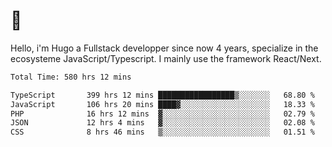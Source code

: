 # 👋 

Hello, i'm Hugo a Fullstack developper since now 4 years, specialize in the ecosysteme JavaScript/Typescript. I mainly use the framework React/Next.

<!--START_SECTION:waka-->

```txt
Total Time: 580 hrs 12 mins

TypeScript       399 hrs 12 mins █████████████████▒░░░░░░░   68.80 %
JavaScript       106 hrs 20 mins ████▓░░░░░░░░░░░░░░░░░░░░   18.33 %
PHP              16 hrs 12 mins  ▓░░░░░░░░░░░░░░░░░░░░░░░░   02.79 %
JSON             12 hrs 4 mins   ▓░░░░░░░░░░░░░░░░░░░░░░░░   02.08 %
CSS              8 hrs 46 mins   ▒░░░░░░░░░░░░░░░░░░░░░░░░   01.51 %
```

<!--END_SECTION:waka-->
